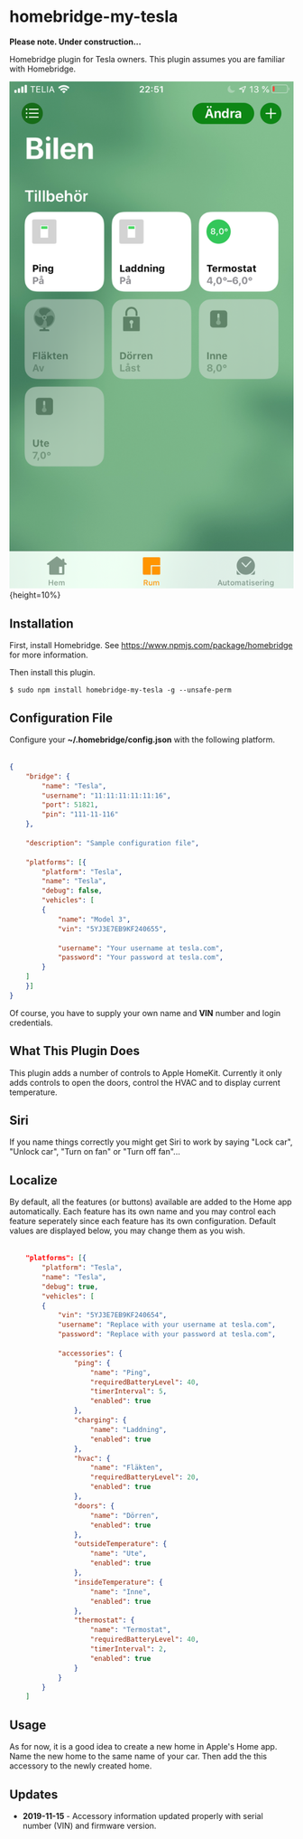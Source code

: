 # homebridge-my-tesla

**Please note. Under construction...**

Homebridge plugin for Tesla owners. This plugin assumes you are familiar with Homebridge. 

![image](./images/bob.png){height=10%}


## Installation

First, install Homebridge. See https://www.npmjs.com/package/homebridge
for more information.

Then install this plugin.

    $ sudo npm install homebridge-my-tesla -g --unsafe-perm


## Configuration File

Configure your **~/.homebridge/config.json** with the following platform.

```json

{
    "bridge": {
        "name": "Tesla",
        "username": "11:11:11:11:11:16",
        "port": 51821,
        "pin": "111-11-116"
    },

    "description": "Sample configuration file",

    "platforms": [{
        "platform": "Tesla",
        "name": "Tesla",
        "debug": false,
        "vehicles": [
        {         
            "name": "Model 3",       
            "vin": "5YJ3E7EB9KF240655",

            "username": "Your username at tesla.com",
            "password": "Your password at tesla.com",
        }
    ]
    }]
}

```

Of course, you have to supply your own name and **VIN** number and login credentials.


## What This Plugin Does

This plugin adds a number of controls to Apple HomeKit. Currently
it only adds controls to open the doors, control the HVAC and to display current temperature.

## Siri

If you name things correctly you might get Siri to work by saying "Lock car", "Unlock car", "Turn on fan" or "Turn off fan"...

## Localize

By default, all the features (or buttons) available are added to the Home app automatically. 
Each feature has its own name and you may control each feature seperately since each 
feature has its own configuration. Default values are displayed below, you may change them as you wish.

```json

    "platforms": [{
        "platform": "Tesla",
        "name": "Tesla",
        "debug": true,
        "vehicles": [
        {         
            "vin": "5YJ3E7EB9KF240654",
            "username": "Replace with your username at tesla.com",
            "password": "Replace with your password at tesla.com",

            "accessories": {
                "ping": {
                    "name": "Ping",
                    "requiredBatteryLevel": 40,
                    "timerInterval": 5,
                    "enabled": true
                },
                "charging": {
                    "name": "Laddning",
                    "enabled": true
                },
                "hvac": {
                    "name": "Fläkten",
                    "requiredBatteryLevel": 20,
                    "enabled": true
                },
                "doors": {
                    "name": "Dörren",
                    "enabled": true
                },
                "outsideTemperature": {
                    "name": "Ute",
                    "enabled": true
                },
                "insideTemperature": {
                    "name": "Inne",
                    "enabled": true
                },
                "thermostat": {
                    "name": "Termostat",
                    "requiredBatteryLevel": 40,
                    "timerInterval": 2,
                    "enabled": true
                }
            }
        }
    ]
```

## Usage

As for now, it is a good idea to create a new home in Apple's Home app. Name
the new home to the same name of your car. Then add the this accessory to the newly created home.


## Updates

- **2019-11-15** - Accessory information updated properly with serial number (VIN) and firmware version.

